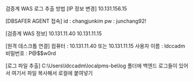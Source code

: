 검증계 WAS 로그 추출 방법
[IP 정보 변경]
10.131.156.15

[DBSAFER AGENT 접속]
id : changjunkim
pw : junchang92!

[검증계 WAS 정보]
10.131.11.40
10.131.11.15

[원격 데스크톱 연결]
컴퓨터 : 10.131.11.40 또는 10.131.11.15
사용자 이름 : ldccadm
비밀번호 : P@$$w0rd

[로그 파일 추출]
C:\Users\ldccadm\localpms-be\log 폴더에 백엔드 로그들이 있어서 여기서 파일 복사해서 로컬에 붙여넣기

